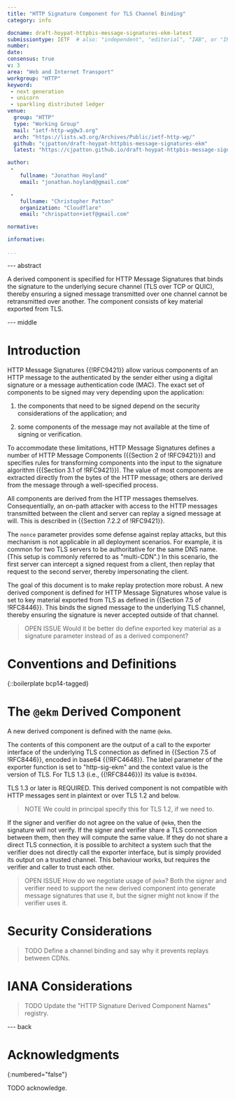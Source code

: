 ```yaml
---
title: "HTTP Signature Component for TLS Channel Binding"
category: info

docname: draft-hoypat-httpbis-message-signatures-ekm-latest
submissiontype: IETF  # also: "independent", "editorial", "IAB", or "IRTF"
number:
date:
consensus: true
v: 3
area: "Web and Internet Transport"
workgroup: "HTTP"
keyword:
 - next generation
 - unicorn
 - sparkling distributed ledger
venue:
  group: "HTTP"
  type: "Working Group"
  mail: "ietf-http-wg@w3.org"
  arch: "https://lists.w3.org/Archives/Public/ietf-http-wg/"
  github: "cjpatton/draft-hoypat-httpbis-message-signatures-ekm"
  latest: "https://cjpatton.github.io/draft-hoypat-httpbis-message-signatures-ekm/draft-hoypat-httpbis-message-signatures-ekm.html"

author:
 -
    fullname: "Jonathan Hoyland"
    email: "jonathan.hoyland@gmail.com"

 -
    fullname: "Christopher Patton"
    organization: "Cloudflare"
    email: "chrispatton+ietf@gmail.com"

normative:

informative:

...
```


--- abstract

A derived component is specified for HTTP Message Signatures that binds the
signature to the underlying secure channel (TLS over TCP or QUIC), thereby
ensuring a signed message transmitted over one channel cannot be retransmitted
over another. The component consists of key material exported from TLS.

--- middle

# Introduction

HTTP Message Signatures {{!RFC9421}} allow various components of an HTTP
message to the authenticated by the sender either using a digital signature or
a message authentication code (MAC). The exact set of components to be signed
may very depending upon the application:

1. the components that need to be signed depend on the security considerations
   of the application; and

1. some components of the message may not available at the time of signing or
   verification.

To accommodate these limitations, HTTP Message Signatures defines a number of
HTTP Message Components ({{Section 2 of !RFC9421}}) and specifies rules for
transforming components into the input to the signature algorithm ({{Section
3.1 of !RFC9421}}). The value of most components are extracted directly from
the bytes of the HTTP message; others are derived from the message through a
well-specified process.

All components are derived from the HTTP messages themselves. Consequentially,
an on-path attacker with access to the HTTP messages transmitted between the
client and server can replay a signed message at will. This is described in
{{Section 7.2.2 of !RFC9421}}.

The `nonce` parameter provides some defense against replay attacks, but this
mechanism is not applicable in all deployment scenarios. For example, it is
common for two TLS servers to be authoritative for the same DNS name. (This
setup is commonly referred to as "multi-CDN".) In this scenario, the first
server can intercept a signed request from a client, then replay that request
to the second server, thereby impersonating the client.

The goal of this document is to make replay protection more robust. A new
derived component is defined for HTTP Message Signatures whose value is set to
key material exported from TLS as defined in {{Section 7.5 of !RFC8446}}. This
binds the signed message to the underlying TLS channel, thereby ensuring the
signature is never accepted outside of that channel.

> OPEN ISSUE Would it be better do define exported key material as a signature
> parameter instead of as a derived component?

# Conventions and Definitions

{::boilerplate bcp14-tagged}

# The `@ekm` Derived Component

A new derived component is defined with the name `@ekm`.

The contents of this component are the output of a call to the exporter
interface of the underlying TLS connection as defined in {{Section 7.5 of
!RFC8446}}, encoded in base64 {{!RFC4648}}. The label parameter of the exporter
function is set to "http-sig-ekm" and the context value is the version of TLS.
For TLS 1.3 (i.e., {{!RFC8446}}) its value is `0x0304`.

TLS 1.3 or later is REQUIRED. This derived component is not compatible with
HTTP messages sent in plaintext or over TLS 1.2 and below.

> NOTE We could in principal specify this for TLS 1.2, if we need to.

If the signer and verifier do not agree on the value of `@ekm`, then the
signature will not verify. If the signer and verifier share a TLS connection
between them, then they will compute the same value. If they do not share a
direct TLS connection, it is possible to architect a system such that the
verifier does not directly call the exporter interface, but is simply provided
its output on a trusted channel. This behaviour works, but requires the
verifier and caller to trust each other.

> OPEN ISSUE How do we negotiate usage of `@ekm`? Both the signer and verifier
> need to support the new derived component into generate message signatures
> that use it, but the signer might not know if the verifier uses it.

# Security Considerations

> TODO Define a channel binding and say why it prevents replays between CDNs.

# IANA Considerations

> TODO Update the "HTTP Signature Derived Component Names" registry.

--- back

# Acknowledgments
{:numbered="false"}

TODO acknowledge.
